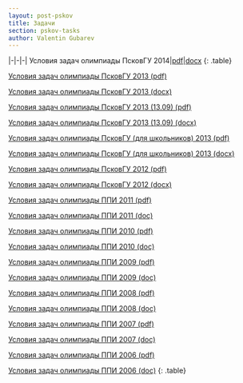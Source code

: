 ```yaml
---
layout: post-pskov
title: Задачи
section: pskov-tasks
author: Valentin Gubarev
---
```


|-|-|-|
Условия задач олимпиады ПсковГУ 2014|[pdf](/docs/pskov/Tasks_2014_03_22.pdf)|[docx](/docs/pskov/Tasks_2014_03_22.docx)
{: .table}

[Условия задач олимпиады ПсковГУ 2013 (pdf)](/docs/pskov/Tasks_2013_09_13.pdf)

[Условия задач олимпиады ПсковГУ 2013 (docx)](/docs/pskov/Tasks_2013_09_13.docx)

[Условия задач олимпиады ПсковГУ 2013 (13.09) (pdf)](/docs/pskov/Tasks_2013_09_13_1-2.pdf)

[Условия задач олимпиады ПсковГУ 2013 (13.09) (docx)](/docs/pskov/Tasks_2013_09_13_1-2.docx)

[Условия задач олимпиады ПсковГУ (для школьников) 2013 (pdf)](/docs/pskov/Tasks_2013_09_13_School.pdf)

[Условия задач олимпиады ПсковГУ (для школьников) 2013 (docx)](/docs/pskov/Tasks_2013_09_13_School.docx)

[Условия задач олимпиады ПсковГУ 2012 (pdf)](/docs/pskov/Tasks_2012_04_07.pdf)

[Условия задач олимпиады ПсковГУ 2012 (docx)](/docs/pskov/Tasks_2012_04_07.docx)

[Условия задач олимпиады ППИ 2011 (pdf)](/docs/pskov/Tasks_2011_03_26.pdf)

[Условия задач олимпиады ППИ 2011 (doc)](/docs/pskov/Tasks_2011_03_26.doc)

[Условия задач олимпиады ППИ 2010 (pdf)](/docs/pskov/Tasks_2010_03_13.pdf)

[Условия задач олимпиады ППИ 2010 (doc)](/docs/pskov/Tasks_2010_03_13.doc)

[Условия задач олимпиады ППИ 2009 (pdf)](/docs/pskov/Tasks_2009_03_28.pdf)

[Условия задач олимпиады ППИ 2009 (doc)](/docs/pskov/Tasks_2009_03_28.doc)

[Условия задач олимпиады ППИ 2008 (pdf)](/docs/pskov/Tasks_2008_03_22.pdf)

[Условия задач олимпиады ППИ 2008 (doc)](/docs/pskov/Tasks_2008_03_22.doc)

[Условия задач олимпиады ППИ 2007 (pdf)](/docs/pskov/Tasks_2007_03_10.pdf)

[Условия задач олимпиады ППИ 2007 (doc)](/docs/pskov/Tasks_2007_03_10.doc)

[Условия задач олимпиады ППИ 2006 (pdf)](/docs/pskov/Tasks_2006_05_25.pdf)

[Условия задач олимпиады ППИ 2006 (doc)](/docs/pskov/Tasks_2006_05_25.doc)
{: .table}
